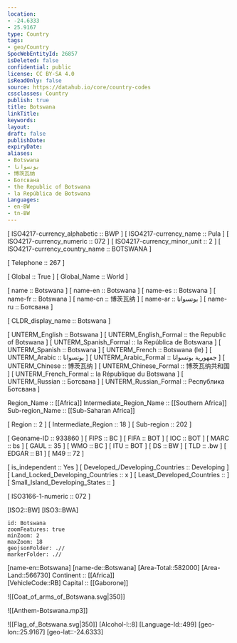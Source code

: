 ```yaml
---
location:
- -24.6333
- 25.9167
type: Country
tags:
- geo/Country
SpocWebEntityId: 26857
isDeleted: false
confidential: public
license: CC BY-SA 4.0
isReadOnly: false
source: https://datahub.io/core/country-codes
cssclasses: Country
publish: true
title: Botswana
linkTitle: 
keywords: 
layout: 
draft: false
publishDate: 
expiryDate: 
aliases:
- Botswana
- بوتسوانا
- 博茨瓦纳
- Ботсвана
- the Republic of Botswana
- la República de Botswana
Languages:
- en-BW
- tn-BW
---
```



[	ISO4217-currency_alphabetic	 :: BWP ] 
[	ISO4217-currency_name	 :: Pula ] 
[	ISO4217-currency_numeric	 :: 072 ] 
[	ISO4217-currency_minor_unit	 :: 2 ] 
[	ISO4217-currency_country_name	 :: BOTSWANA ] 

[	Telephone	 :: 267 ] 

[	Global	 :: True ] 
[	Global_Name	 :: World ] 

[	name	 :: Botswana ] 
[	name-en	 :: Botswana ] 
[	name-es	 :: Botswana ] 
[	name-fr	 :: Botswana ] 
[	name-cn	 :: 博茨瓦纳 ] 
[	name-ar	 :: بوتسوانا ] 
[	name-ru	 :: Ботсвана ] 

[	CLDR_display_name	 :: Botswana ] 

[	UNTERM_English	 :: Botswana ] 
[	UNTERM_English_Formal	 :: the Republic of Botswana ] 
[	UNTERM_Spanish_Formal	 :: la República de Botswana ] 
[	UNTERM_Spanish	 :: Botswana ] 
[	UNTERM_French	 :: Botswana (le) ] 
[	UNTERM_Arabic	 :: بوتسوانا ] 
[	UNTERM_Arabic_Formal	 :: جمهورية بوتسوانا ] 
[	UNTERM_Chinese	 :: 博茨瓦纳 ] 
[	UNTERM_Chinese_Formal	 :: 博茨瓦纳共和国 ] 
[	UNTERM_French_Formal	 :: la République du Botswana ] 
[	UNTERM_Russian	 :: Ботсвана ] 
[	UNTERM_Russian_Formal	 :: Республика Ботсвана ] 

Region_Name ::  [[Africa]] 
Intermediate_Region_Name ::  [[Southern Africa]]  
Sub-region_Name ::  [[Sub-Saharan Africa]] 

[	Region	 :: 2 ] 
[	Intermediate_Region	 :: 18 ] 
[	Sub-region	 :: 202 ] 

[	Geoname-ID	 :: 933860 ] 
[	FIPS	 :: BC ] 
[	FIFA	 :: BOT ] 
[	IOC	 :: BOT ] 
[	MARC	 :: bs ] 
[	GAUL	 :: 35 ] 
[	WMO	 :: BC ] 
[	ITU	 :: BOT ] 
[	DS	 :: BW ] 
[	TLD	 :: .bw ] 
[	EDGAR	 :: B1 ] 
[	M49	 :: 72 ] 

[	is_independent	 :: Yes ] 
[	Developed_/Developing_Countries	 :: Developing ] 
[	Land_Locked_Developing_Countries	 :: x ] 
[	Least_Developed_Countries	 ::  ] 
[	Small_Island_Developing_States	 ::  ] 

[	ISO3166-1-numeric	 :: 072 ] 



[ISO2::BW] 
[ISO3::BWA] 
```leaflet
id: Botswana
zoomFeatures: true 
minZoom: 2 
maxZoom: 18
geojsonFolder: .//
markerFolder: .//
```

[name-en::Botswana] 
[name-de::Botswana] 
[Area-Total::582000] 
[Area-Land::566730] 
Continent :: [[Africa]]  
[VehicleCode::RB] 
Capital :: [[Gaborone]]  

![[Coat_of_arms_of_Botswana.svg|350]] 

![[Anthem-Botswana.mp3]] 

![[Flag_of_Botswana.svg|350]] 
[Alcohol-l::8] 
[Language-Id::499] 
[geo-lon::25.9167] 
[geo-lat::-24.6333] 




